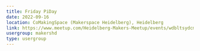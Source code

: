 ```yaml
---
title: Friday PiDay
date: 2022-09-16
location: CoMakingSpace (Makerspace Heidelberg), Heidelberg
link: https://www.meetup.com/Heidelberg-Makers-Meetup/events/wdbltsydcmbvb/
usergroup: makershd
type: usergroup
---
```

